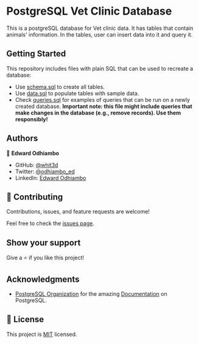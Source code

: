 # PostgreSQL Vet Clinic Database

This is a postgreSQL database for Vet clinic data. It has tables that contain animals' information. In the tables, user can insert data into it and query it.


## Getting Started

This repository includes files with plain SQL that can be used to recreate a database:

- Use [schema.sql](./schema.sql) to create all tables.
- Use [data.sql](./data.sql) to populate tables with sample data.
- Check [queries.sql](./queries.sql) for examples of queries that can be run on a newly created database. **Important note: this file might include queries that make changes in the database (e.g., remove records). Use them responsibly!**


## Authors

👤 **Edward Odhiambo**

- GitHub: [@whit3d](https://github.com/white3d)
- Twitter: [@odhiambo_ed](https://twitter.com/odhiambo_ed)
- LinkedIn: [Edward Odhiambo](https://www.linkedin.com/in/edward-odhiambo-6a462a21b/)


## 🤝 Contributing

Contributions, issues, and feature requests are welcome!

Feel free to check the [issues page](https://github.com/white3d/PostgreSQL-Vet-Clinic-Database/issues).

## Show your support

Give a ⭐️ if you like this project!

## Acknowledgments

* [PostgreSQL Organization](https://www.postgresql.org/) for the amazing [Documentation](https://www.postgresql.org/docs/) on PostgreSQL.

## 📝 License

This project is [MIT](./MIT.md) licensed.
